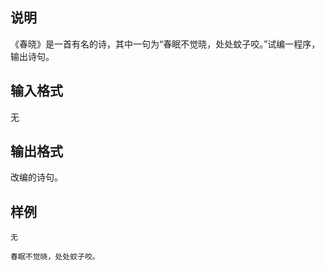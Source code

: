 <h2>说明</h2>

《春晓》是一首有名的诗，其中一句为“春眠不觉晓，处处蚊子咬。”试编一程序，输出诗句。
<h2>输入格式</h2>

无

<h2>输出格式</h2>

改编的诗句。

<h2>样例</h2>
<pre><code class="language-input1">无</code></pre><pre><code class="language-output1">春眠不觉晓，处处蚊子咬。</code></pre>
